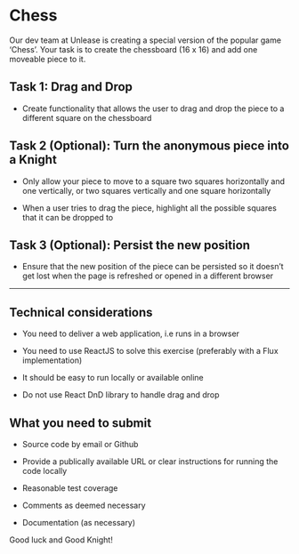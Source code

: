 # Chess
Our dev team at Unlease is creating a special version of the popular game ‘Chess’. 
Your task is to create the chessboard (16 x 16) and add one moveable piece to it.

## Task 1: Drag and Drop
- Create functionality that allows the user to drag and drop the piece to a 
different square on the chessboard 

## Task 2 (Optional): Turn the anonymous piece into a Knight

- Only allow your piece to move to a square two squares horizontally and 
one vertically, or two squares vertically and one square horizontally

- When a user tries to drag the piece, highlight all the possible squares that 
it can be dropped to 

## Task 3 (Optional): Persist the new position 

- Ensure that the new position of the piece can be persisted so it doesn’t get 
lost when the page is refreshed or opened in a different browser

---

## Technical considerations 

- You need to deliver a web application, i.e runs in a browser 

- You need to use ReactJS to solve this exercise (preferably with a Flux 
implementation)

- It should be easy to run locally or available online 

- Do not use React DnD library to handle drag and drop

## What you need to submit 

- Source code by email or Github

- Provide a publically available URL or clear instructions for running the 
code locally

- Reasonable test coverage

- Comments as deemed necessary

- Documentation (as necessary)

Good luck and Good Knight!